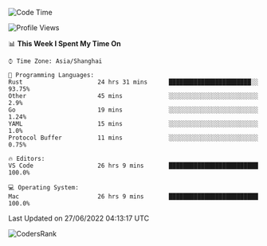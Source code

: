 <!--START_SECTION:waka-->
![Code Time](http://img.shields.io/badge/Code%20Time-1%2C440%20hrs%2045%20mins-blue)

![Profile Views](http://img.shields.io/badge/Profile%20Views-19-blue)

📊 **This Week I Spent My Time On** 

```text
⌚︎ Time Zone: Asia/Shanghai

💬 Programming Languages: 
Rust                     24 hrs 31 mins      ███████████████████████░░   93.75% 
Other                    45 mins             ░░░░░░░░░░░░░░░░░░░░░░░░░   2.9% 
Go                       19 mins             ░░░░░░░░░░░░░░░░░░░░░░░░░   1.24% 
YAML                     15 mins             ░░░░░░░░░░░░░░░░░░░░░░░░░   1.0% 
Protocol Buffer          11 mins             ░░░░░░░░░░░░░░░░░░░░░░░░░   0.75%

🔥 Editors: 
VS Code                  26 hrs 9 mins       █████████████████████████   100.0%

💻 Operating System: 
Mac                      26 hrs 9 mins       █████████████████████████   100.0%

```


 Last Updated on 27/06/2022 04:13:17 UTC
<!--END_SECTION:waka-->

![CodersRank](https://cr-skills-chart-widget.azurewebsites.net/api/api?username=BugenZhao&padding=16&tooltip=true&branding=false&sort-by-score=true&skills=Rust%2C%20Swift%2C%20C%2C%20TypeScript%2C%20Java%2C%20Go%2C%20Dart%2C%20C%2B%2B%2C%20Python%2C%20Assembly%2C%20Shell%2C%20Kotlin)
